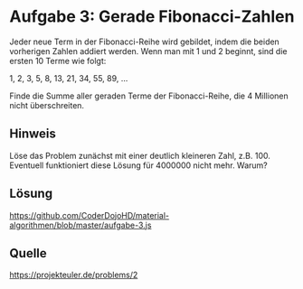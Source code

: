 # Aufgabe 3: Gerade Fibonacci-Zahlen

Jeder neue Term in der Fibonacci-Reihe wird gebildet, indem die beiden vorherigen Zahlen addiert werden. Wenn man mit 1 und 2 beginnt, sind die ersten 10 Terme wie folgt:

1, 2, 3, 5, 8, 13, 21, 34, 55, 89, ...

Finde die Summe aller geraden Terme der Fibonacci-Reihe, die 4 Millionen nicht überschreiten.

## Hinweis

Löse das Problem zunächst mit einer deutlich kleineren Zahl, z.B. 100.
Eventuell funktioniert diese Lösung für 4000000 nicht mehr. Warum?

## Lösung

https://github.com/CoderDojoHD/material-algorithmen/blob/master/aufgabe-3.js


## Quelle

https://projekteuler.de/problems/2
